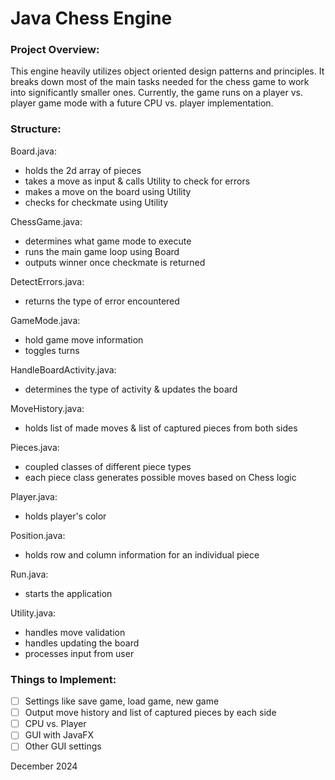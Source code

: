 # Java Chess Engine

### Project Overview:
This engine heavily utilizes object oriented design patterns and principles. It breaks down most of the main tasks needed for the chess game to work into significantly smaller ones. Currently, the game runs on a player vs. player game mode with a future CPU vs. player implementation.

### Structure:
Board.java:
- holds the 2d array of pieces
- takes a move as input & calls Utility to check for errors
- makes a move on the board using Utility
- checks for checkmate using Utility

ChessGame.java:
- determines what game mode to execute
- runs the main game loop using Board
- outputs winner once checkmate is returned

DetectErrors.java:
- returns the type of error encountered

GameMode.java:
- hold game move information
- toggles turns 

HandleBoardActivity.java:
- determines the type of activity & updates the board

MoveHistory.java:
- holds list of made moves & list of captured pieces from both sides

Pieces.java:
- coupled classes of different piece types
- each piece class generates possible moves based on Chess logic

Player.java:
- holds player's color

Position.java:
- holds row and column information for an individual piece

Run.java:
- starts the application

Utility.java:
- handles move validation
- handles updating the board
- processes input from user

### Things to Implement:
- [ ] Settings like save game, load game, new game
- [ ] Output move history and list of captured pieces by each side
- [ ] CPU vs. Player
- [ ] GUI with JavaFX
- [ ] Other GUI settings

December 2024
